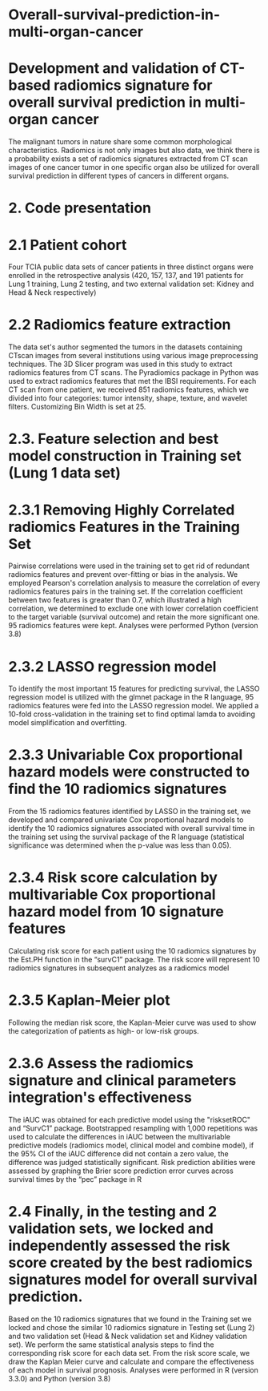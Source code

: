 # Overall-survival-prediction-in-multi-organ-cancer
# Development and validation of CT-based radiomics signature for overall survival prediction in multi-organ cancer
The malignant tumors in nature share some common morphological characteristics. Radiomics is not only images but also data, we think there is a probability exists a set of radiomics signatures extracted from CT scan images of one cancer tumor in one specific organ also be utilized for overall survival prediction in different types of cancers in different organs. 
# 2. Code presentation
# 2.1 Patient cohort
Four TCIA public data sets of cancer patients in three distinct organs were enrolled in the retrospective analysis (420, 157, 137, and 191 patients for Lung 1 training, Lung 2 testing, and two external validation set: Kidney and Head & Neck respectively)
# 2.2 Radiomics feature extraction
The data set's author segmented the tumors in the datasets containing CTscan images from several institutions using various image preprocessing techniques. The 3D Slicer program was used in this study to extract radiomics features from CT scans. The Pyradiomics package in Python was used to extract radiomics features that met the IBSI requirements. For each CT scan from one patient, we received 851 radiomics features, which we divided into four categories: tumor intensity, shape, texture, and wavelet filters. Customizing Bin Width is set at 25.
# 2.3.	Feature selection and best model construction in Training set (Lung 1 data set)
# 2.3.1 Removing Highly Correlated radiomics Features in the Training Set
Pairwise correlations were used in the training set to get rid of redundant radiomics features and prevent over-fitting or bias in the analysis. We employed Pearson's correlation analysis to measure the correlation of every radiomics features pairs in the training set. If the correlation coefficient between two features is greater than 0.7, which illustrated a high correlation, we determined to exclude one with lower correlation coefficient to the target variable (survival outcome) and retain the more significant one. 95 radiomics features were kept. Analyses were performed Python (version 3.8)
# 2.3.2 LASSO regression model
To identify the most important 15 features for predicting survival, the LASSO regression model is utilized with the glmnet package in the R language, 95 radiomics features were fed into the LASSO regression model. We applied a 10-fold cross-validation in the training set to find optimal lamda to avoiding model simplification and overfitting.
# 2.3.3 Univariable Cox proportional hazard models were constructed to find the 10 radiomics signatures
From the 15 radiomics features identified by LASSO in the training set, we developed and compared univariate Cox proportional hazard models to identify the 10 radiomics signatures associated with overall survival time in the training set using the survival package of the R language (statistical significance was determined when the p-value was less than 0.05).
# 2.3.4 Risk score calculation by multivariable Cox proportional hazard model from 10 signature features
Calculating risk score for each patient using the 10 radiomics signatures by the Est.PH function in the “survC1” package. The risk score will represent 10 radiomics signatures in subsequent analyzes as a radiomics model
# 2.3.5 Kaplan-Meier plot
Following the median risk score, the Kaplan-Meier curve was used to show the categorization of patients as high- or low-risk groups.
# 2.3.6 Assess the radiomics signature and clinical parameters integration's effectiveness
The iAUC was obtained for each predictive model using the "risksetROC" and “SurvC1” package. Bootstrapped resampling with 1,000 repetitions was used to calculate the differences in iAUC between the multivariable predictive models (radiomics model, clinical model and combine model), if the 95% CI of the iAUC difference did not contain a zero value, the difference was judged statistically significant. Risk prediction abilities were assessed by graphing the Brier score prediction error curves across survival times by the “pec” package in R
# 2.4 Finally, in the testing and 2 validation sets, we locked and independently assessed the risk score created by the best radiomics signatures model for overall survival prediction.
Based on the 10 radiomics signatures that we found in the Training set we locked and chose the similar 10 radiomics signature in Testing set (Lung 2) and two validation set (Head & Neck validation set and Kidney validation set). We perform the same statistical analysis steps to find the corresponding risk score for each data set. From the risk score scale, we draw the Kaplan Meier curve and calculate and compare the effectiveness of each model in survival prognosis. Analyses were performed in R (version 3.3.0) and Python (version 3.8)
